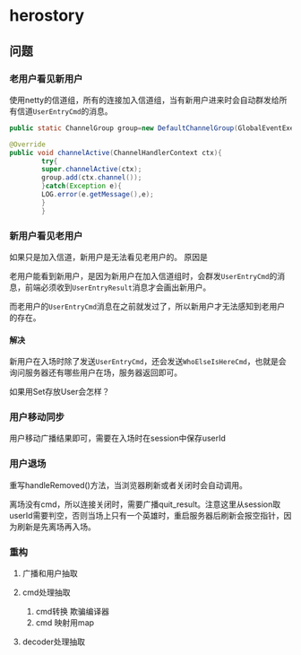 # herostory

## 问题

### 老用户看见新用户

使用netty的信道组，所有的连接加入信道组，当有新用户进来时会自动群发给所有信道``UserEntryCmd``的消息。

```java
public static ChannelGroup group=new DefaultChannelGroup(GlobalEventExecutor.INSTANCE);

@Override
public void channelActive(ChannelHandlerContext ctx){
        try{
        super.channelActive(ctx);
        group.add(ctx.channel());
        }catch(Exception e){
        LOG.error(e.getMessage(),e);
        }
        }
```

### 新用户看见老用户

如果只是加入信道，新用户是无法看见老用户的。 原因是

老用户能看到新用户，是因为新用户在加入信道组时，会群发``UserEntryCmd``的消息，前端必须收到``UserEntryResult``消息才会画出新用户。

而老用户的``UserEntryCmd``消息在之前就发过了，所以新用户才无法感知到老用户的存在。

#### 解决

新用户在入场时除了发送``UserEntryCmd``，还会发送``WhoElseIsHereCmd``，也就是会询问服务器还有哪些用户在场，服务器返回即可。

如果用Set存放User会怎样？

### 用户移动同步

用户移动广播结果即可，需要在入场时在session中保存userId

### 用户退场

重写handleRemoved()方法，当浏览器刷新或者关闭时会自动调用。

离场没有cmd，所以连接关闭时，需要广播quit_result。注意这里从session取userId需要判空，否则当场上只有一个英雄时，重启服务器后刷新会报空指针，因为刷新是先离场再入场。

### 重构

1. 广播和用户抽取
2. cmd处理抽取

   1. cmd转换 欺骗编译器
   2. cmd 映射用map
3. decoder处理抽取
